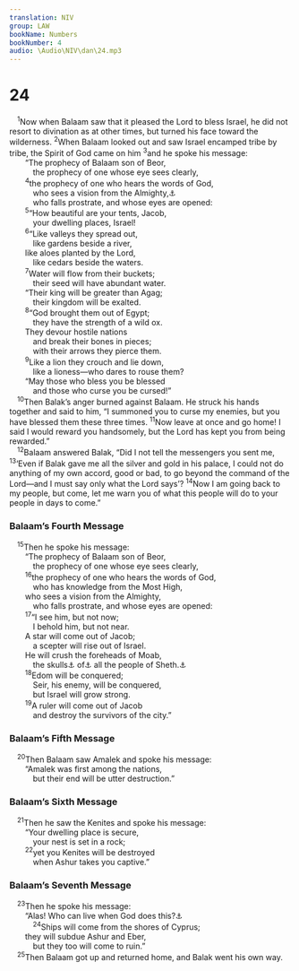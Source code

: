```yaml
---
translation: NIV
group: LAW
bookName: Numbers 
bookNumber: 4
audio: \Audio\NIV\dan\24.mp3
---
```


<div class="title"><h1>24</h1></div>
<span class="verse dan_24_1"> <sup>1</sup>Now when Balaam saw that it pleased the Lord to bless Israel, he did not resort to divination as at other times, but turned his face toward the wilderness. </span>
<span class="verse dan_24_2"><sup>2</sup>When Balaam looked out and saw Israel encamped tribe by tribe, the Spirit of God came on him </span>
<span class="verse dan_24_3"><sup>3</sup>and he spoke his message: <br/>  “The prophecy of Balaam son of Beor, <br/>   the prophecy of one whose eye sees clearly, <br/></span>
<span class="verse dan_24_4">  <sup>4</sup>the prophecy of one who hears the words of God, <br/>   who sees a vision from the Almighty,<a data-toggle="tooltip" data-placement="bottom" title="Hebrew Shaddai ; also in verse 16">⚓</a><br/>   who falls prostrate, and whose eyes are opened: <br/></span>
<span class="verse dan_24_5">  <sup>5</sup>“How beautiful are your tents, Jacob, <br/>   your dwelling places, Israel! <br/></span>
<span class="verse dan_24_6">  <sup>6</sup>“Like valleys they spread out, <br/>   like gardens beside a river, <br/>  like aloes planted by the Lord, <br/>   like cedars beside the waters. <br/></span>
<span class="verse dan_24_7">  <sup>7</sup>Water will flow from their buckets; <br/>   their seed will have abundant water. <br/>  “Their king will be greater than Agag; <br/>   their kingdom will be exalted. <br/></span>
<span class="verse dan_24_8">  <sup>8</sup>“God brought them out of Egypt; <br/>   they have the strength of a wild ox. <br/>  They devour hostile nations <br/>   and break their bones in pieces; <br/>   with their arrows they pierce them. <br/></span>
<span class="verse dan_24_9">  <sup>9</sup>Like a lion they crouch and lie down, <br/>   like a lioness—who dares to rouse them? <br/>  “May those who bless you be blessed <br/>   and those who curse you be cursed!” <br/></span>
<span class="verse dan_24_10"> <sup>10</sup>Then Balak’s anger burned against Balaam. He struck his hands together and said to him, “I summoned you to curse my enemies, but you have blessed them these three times. </span>
<span class="verse dan_24_11"><sup>11</sup>Now leave at once and go home! I said I would reward you handsomely, but the Lord has kept you from being rewarded.” <br/></span>
<span class="verse dan_24_12"> <sup>12</sup>Balaam answered Balak, “Did I not tell the messengers you sent me, </span>
<span class="verse dan_24_13"><sup>13</sup>‘Even if Balak gave me all the silver and gold in his palace, I could not do anything of my own accord, good or bad, to go beyond the command of the Lord—and I must say only what the Lord says’? </span>
<span class="verse dan_24_14"><sup>14</sup>Now I am going back to my people, but come, let me warn you of what this people will do to your people in days to come.” <br/></span>
<div class="title"><h3>Balaam’s Fourth Message </h3></div>
<span class="verse dan_24_15"> <sup>15</sup>Then he spoke his message: <br/>  “The prophecy of Balaam son of Beor, <br/>   the prophecy of one whose eye sees clearly, <br/></span>
<span class="verse dan_24_16">  <sup>16</sup>the prophecy of one who hears the words of God, <br/>   who has knowledge from the Most High, <br/>  who sees a vision from the Almighty, <br/>   who falls prostrate, and whose eyes are opened: <br/></span>
<span class="verse dan_24_17">  <sup>17</sup>“I see him, but not now; <br/>   I behold him, but not near. <br/>  A star will come out of Jacob; <br/>   a scepter will rise out of Israel. <br/>  He will crush the foreheads of Moab, <br/>   the skulls<a data-toggle="tooltip" data-placement="bottom" title="Samaritan Pentateuch (see also Jer. 48:45); the meaning of the word in the Masoretic Text is uncertain.">⚓</a> of<a data-toggle="tooltip" data-placement="bottom" title="Or possibly Moab, / batter">⚓</a> all the people of Sheth.<a data-toggle="tooltip" data-placement="bottom" title="Or all the noisy boasters">⚓</a><br/></span>
<span class="verse dan_24_18">  <sup>18</sup>Edom will be conquered; <br/>   Seir, his enemy, will be conquered, <br/>   but Israel will grow strong. <br/></span>
<span class="verse dan_24_19">  <sup>19</sup>A ruler will come out of Jacob <br/>   and destroy the survivors of the city.” <br/></span>
<div class="title"><h3>Balaam’s Fifth Message </h3></div>
<span class="verse dan_24_20"> <sup>20</sup>Then Balaam saw Amalek and spoke his message: <br/>  “Amalek was first among the nations, <br/>   but their end will be utter destruction.” <br/></span>
<div class="title"><h3>Balaam’s Sixth Message </h3></div>
<span class="verse dan_24_21"> <sup>21</sup>Then he saw the Kenites and spoke his message: <br/>  “Your dwelling place is secure, <br/>   your nest is set in a rock; <br/></span>
<span class="verse dan_24_22">  <sup>22</sup>yet you Kenites will be destroyed <br/>   when Ashur takes you captive.” <br/></span>
<div class="title"><h3>Balaam’s Seventh Message </h3></div>
<span class="verse dan_24_23"> <sup>23</sup>Then he spoke his message: <br/>  “Alas! Who can live when God does this?<a data-toggle="tooltip" data-placement="bottom" title="Masoretic Text; with a different word division of the Hebrew The people from the islands will gather from the north .">⚓</a><br/></span>
<span class="verse dan_24_24">   <sup>24</sup>Ships will come from the shores of Cyprus; <br/>  they will subdue Ashur and Eber, <br/>   but they too will come to ruin.” <br/></span>
<span class="verse dan_24_25"> <sup>25</sup>Then Balaam got up and returned home, and Balak went his own way. <br/></span>
